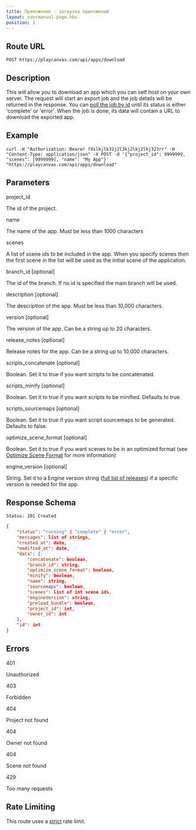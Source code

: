 ```yaml
---
title: Приложение - загрузка приложений
layout: usermanual-page.hbs
position: 1
---
```


## Route URL

```none
POST https://playcanvas.com/api/apps/download
```

## Description

This will allow you to download an app which you can self host on your own server. The request will start an export job and the job details will be returned in the response. You can [poll the job by id][2] until its status is either 'complete' or 'error'. When the job is done, its data will contain a URL to download the exported app.

## Example

```none
curl -H "Authorization: Bearer fdslkjlk32j2l3kj2lkj2lkj323rr" -H "Content-Type: application/json" -X POST -d '{"project_id": 9999999, "scenes": [9999999], "name": "My App"}' "https://playcanvas.com/api/apps/download"
```

## Parameters

<div class="params">
<div class="parameter"><span class="param">project_id</span><p>The id of the project.</p></div>
<div class="parameter"><span class="param">name</span><p>The name of the app. Must be less than 1000 characters</p></div>
<div class="parameter"><span class="param">scenes</span><p>A list of scene ids to be included in the app. When you specify scenes then the first scene in the list will be used as the initial scene of the application.</p></div>
<div class="parameter"><span class="param">branch_id [optional]</span><p>The id of the branch. If no id is specified the main branch will be used.</p></div>
<div class="parameter"><span class="param">description [optional]</span><p>The description of the app. Must be less than 10,000 characters.</p></div>
<div class="parameter"><span class="param">version [optional]</span><p>The version of the app. Can be a string up to 20 characters.</p></div>
<div class="parameter"><span class="param">release_notes [optional]</span><p>Release notes for the app. Can be a string up to 10,000 characters.</p></div>
<div class="parameter"><span class="param">scripts_concatenate [optional]</span><p>Boolean. Set it to true if you want scripts to be concatenated.</p></div>
<div class="parameter"><span class="param">scripts_minify [optional]</span><p>Boolean. Set it to true if you want scripts to be minified. Defaults to true.</p></div>
<div class="parameter"><span class="param">scripts_sourcemaps [optional]</span><p>Boolean. Set it to true if you want script sourcemaps to be generated. Defaults to false.</p></div>
<div class="parameter"><span class="param">optimize_scene_format [optional]</span><p>Boolean. Set it to true if you want scenes to be in an optimized format (see <a href="/user-manual/optimization/optimizing-scene-format">Optimize Scene Format</a> for more information)</p></div>
<div class="parameter"><span class="param">engine_version [optional]</span><p>String. Set it to a Engine version string (<a href="https://github.com/playcanvas/engine/releases" target="_blank">full list of releases</a>) if a specific version is needed for the app.</p></div>
</div>

## Response Schema

```none
Status: 201 Created
```

```json
{
    "status": "running" | "complete" | "error",
    "messages": list of strings,
    "created_at": date,
    "modified_at": date,
    "data": {
        "concatenate": boolean,
        "branch_id": string,
        "optimize_scene_format": boolean,
        "minify": boolean,
        "name": string,
        "sourcemaps": boolean,
        "scenes": list of int scene ids,
        "engineVersion": string,
        "preload_bundle": boolean,
        "project_id": int,
        "owner_id": int
    },
    "id": int
}
```

## Errors

<div class="params">
<div class="parameter"><span class="param">401</span><p>Unauthorized</p></div>
<div class="parameter"><span class="param">403</span><p>Forbidden</p></div>
<div class="parameter"><span class="param">404</span><p>Project not found</p></div>
<div class="parameter"><span class="param">404</span><p>Owner not found</p></div>
<div class="parameter"><span class="param">404</span><p>Scene not found</p></div>
<div class="parameter"><span class="param">429</span><p>Too many requests</p></div>
</div>

## Rate Limiting

This route uses a [strict][1] rate limit.

[1]: /user-manual/api#rate-limiting
[2]: /user-manual/api/job-get
